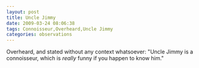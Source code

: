 ```yaml
---
layout: post
title: Uncle Jimmy
date: 2009-03-24 08:06:38
tags: Connoisseur,Overheard,Uncle Jimmy
categories: observations
---
```


Overheard, and stated without any context whatsoever: "Uncle Jimmy is a
connoisseur, which is *really* funny if you happen to know him."

